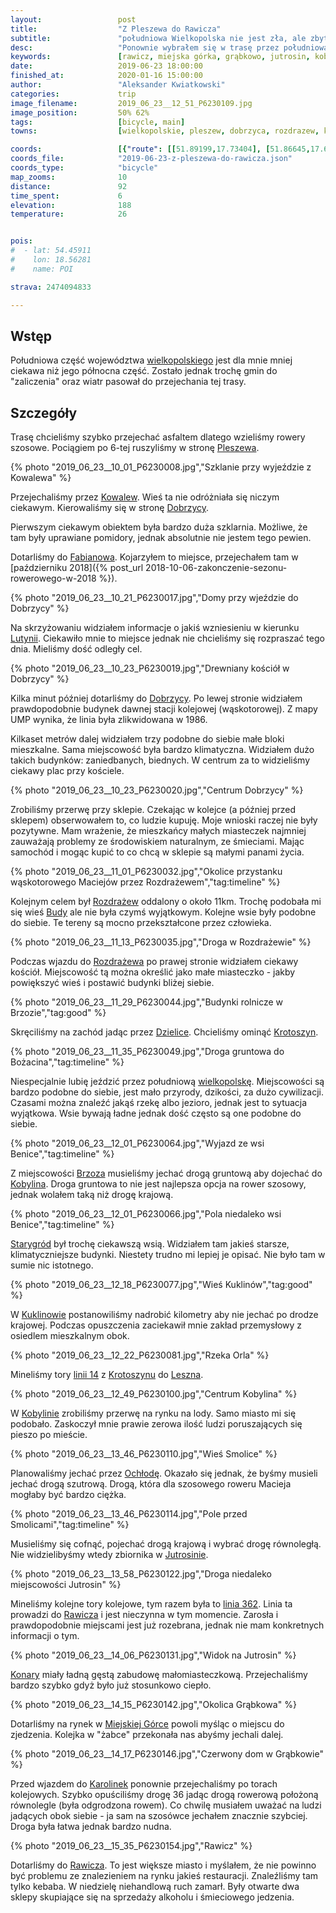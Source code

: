 ```yaml
---
layout:                 post
title:                  "Z Pleszewa do Rawicza"
subtitle:               "południowa Wielkopolska nie jest zła, ale zbyt przekształcona przez człowieka"
desc:                   "Ponownie wybrałem się w trasę przez południową część Wielkopolski. Tym razem chciałem przejechać szybko rowerem szosowym. Kolejny raz dochodzę do wniosku, że chcąc obcować z przyrodą to należy wybrać północne części Polski."
keywords:               [rawicz, miejska górka, grąbkowo, jutrosin, kobylin, benice, krotoszyn, lato, ciepło, południowa wielkopolska, dzielice, rozdrażew, dobrzyca, kowalew, pleszew]
date:                   2019-06-23 18:00:00
finished_at:            2020-01-16 15:00:00
author:                 "Aleksander Kwiatkowski"
categories:             trip
image_filename:         2019_06_23__12_51_P6230109.jpg
image_position:         50% 62%
tags:                   [bicycle, main]
towns:                  [wielkopolskie, pleszew, dobrzyca, rozdrazew, krotoszyn, kobylin, jutrosin, miejska_gorka, rawicz]

coords:                 [{"route": [[51.89199,17.73404], [51.86645,17.60478], [51.81279,17.56598], [51.78062,17.50487], [51.73876,17.47140], [51.73450,17.43432], [51.74779,17.38660], [51.72897,17.27313], [51.71579,17.22627], [51.70749,17.18833], [51.66013,17.15348], [51.65651,17.04242], [51.66482,16.99504], [51.62775,16.89548], [51.61080,16.86561], [51.60696,16.84054]], "type": "bicycle"}]
coords_file:            "2019-06-23-z-pleszewa-do-rawicza.json"
coords_type:            "bicycle"
map_zooms:              10
distance:               92
time_spent:             6
elevation:              188
temperature:            26


pois:
#  - lat: 54.45911
#    lon: 18.56281
#    name: POI

strava: 2474094833

---
```


[wiki-wielkopolskie]: https://pl.wikipedia.org/wiki/Wojew%C3%B3dztwo_wielkopolskie
[wiki-pleszew]: https://pl.wikipedia.org/wiki/Pleszew
[wiki-kowalew]: https://pl.wikipedia.org/wiki/Kowalew_(powiat_pleszewski)
[wiki-dobrzyca]: https://pl.wikipedia.org/wiki/Dobrzyca
[wiki-fabianow]: https://pl.wikipedia.org/wiki/Fabian%C3%B3w_(powiat_pleszewski)
[wiki-lutynia]: https://pl.wikipedia.org/wiki/Lutynia_(powiat_pleszewski)
[wiki-rozdrazew]: https://pl.wikipedia.org/wiki/Rozdra%C5%BCew
[wiki-budy]: https://pl.wikipedia.org/wiki/Budy_(powiat_krotoszy%C5%84ski)
[wiki-dzielice]: https://pl.wikipedia.org/wiki/Dzielice
[wiki-krotoszyn]: https://pl.wikipedia.org/wiki/Krotoszyn
[wiki-wielkopolska]: https://pl.wikipedia.org/wiki/Wielkopolska
[wiki-brzoza]: https://pl.wikipedia.org/wiki/Brzoza_(powiat_krotoszy%C5%84ski)
[wiki-kobylin]: https://pl.wikipedia.org/wiki/Kobylin
[wiki-starygrod]: https://pl.wikipedia.org/wiki/Starygr%C3%B3d
[wiki-kuklinow]: https://pl.wikipedia.org/wiki/Kuklin%C3%B3w_(wie%C5%9B)
[wiki-leszno]: https://pl.wikipedia.org/wiki/Leszno
[wiki-ochloda]: https://pl.wikipedia.org/wiki/Och%C5%82oda
[wiki-jutrosin]: https://pl.wikipedia.org/wiki/Jutrosin
[wiki-rawicz]: https://pl.wikipedia.org/wiki/Rawicz
[wiki-konary]: https://pl.wikipedia.org/wiki/Konary_(powiat_rawicki)
[wiki-miejska-gorka]:https://pl.wikipedia.org/wiki/Miejska_G%C3%B3rka
[wiki-karolinki]: https://pl.wikipedia.org/wiki/Karolinki
[wiki-linia-14]: https://pl.wikipedia.org/wiki/Linia_kolejowa_nr_14
[wiki-linia-362]: https://pl.wikipedia.org/wiki/Linia_kolejowa_nr_362

## Wstęp

Południowa część województwa [wielkopolskiego][wiki-wielkopolskie] jest dla mnie
mniej ciekawa niż jego północna część. Zostało jednak trochę gmin do "zaliczenia"
oraz wiatr pasował do przejechania tej trasy.

## Szczegóły

Trasę chcieliśmy szybko przejechać asfaltem dlatego wzieliśmy rowery szosowe.
Pociągiem po 6-tej ruszyliśmy w stronę [Pleszewa][wiki-pleszew].

{% photo "2019_06_23__10_01_P6230008.jpg","Szklanie przy wyjeździe z Kowalewa" %}

Przejechaliśmy przez [Kowalew][wiki-kowalew]. Wieś ta nie odróżniała się niczym ciekawym.
Kierowaliśmy się w stronę [Dobrzycy][wiki-dobrzyca].

Pierwszym ciekawym obiektem była bardzo duża szklarnia. Możliwe, że tam były
uprawiane pomidory, jednak absolutnie nie jestem tego pewien.

Dotarliśmy do [Fabianowa][wiki-fabianow]. Kojarzyłem to miejsce, przejechałem tam w
[październiku 2018]({% post_url 2018-10-06-zakonczenie-sezonu-rowerowego-w-2018 %}).

{% photo "2019_06_23__10_21_P6230017.jpg","Domy przy wjeździe do Dobrzycy" %}

Na skrzyżowaniu widziałem informacje o jakiś wzniesieniu
w kierunku [Lutynii][wiki-lutynia]. Ciekawiło mnie to miejsce jednak
nie chcieliśmy się rozpraszać tego dnia. Mieliśmy dość odległy cel.

{% photo "2019_06_23__10_23_P6230019.jpg","Drewniany kościół w Dobrzycy" %}

Kilka minut później dotarliśmy do [Dobrzycy][wiki-dobrzyca]. Po lewej stronie
widziałem prawdopodobnie budynek dawnej stacji kolejowej (wąskotorowej). Z mapy UMP
wynika, że linia była zlikwidowana w 1986.

Kilkaset metrów dalej widziałem trzy podobne do siebie małe bloki mieszkalne. Sama miejscowość
była bardzo klimatyczna. Widziałem dużo takich budynków: zaniedbanych, biednych.
W centrum za to widzieliśmy ciekawy plac przy kościele.

{% photo "2019_06_23__10_23_P6230020.jpg","Centrum Dobrzycy" %}

Zrobiliśmy przerwę przy sklepie. Czekając w kolejce (a później przed sklepem)
obserwowałem to, co ludzie kupuję. Moje wnioski raczej nie były
pozytywne. Mam wrażenie, że mieszkańcy małych miasteczek najmniej zauważają
problemy ze środowiskiem naturalnym, ze śmieciami. Mając samochód i mogąc kupić
to co chcą w sklepie są małymi panami życia.

{% photo "2019_06_23__11_01_P6230032.jpg","Okolice przystanku wąskotorowego Maciejów przez Rozdrażewem","tag:timeline" %}

Kolejnym celem był [Rozdrażew][wiki-rozdrazew] oddalony o około 11km.
Trochę podobała mi się wieś [Budy][wiki-budy] ale nie była czymś wyjątkowym.
Kolejne wsie były podobne do siebie. Te tereny są mocno przekształcone przez
człowieka.

{% photo "2019_06_23__11_13_P6230035.jpg","Droga w Rozdrażewie" %}

Podczas wjazdu do [Rozdrażewa][wiki-rozdrazew] po prawej stronie widziałem ciekawy
kościół. Miejscowość tą można określić jako małe miasteczko - jakby powiększyć wieś
i postawić budynki bliżej siebie.

{% photo "2019_06_23__11_29_P6230044.jpg","Budynki rolnicze w Brzozie","tag:good" %}

Skręciliśmy na zachód jadąc przez [Dzielice][wiki-dzielice]. Chcieliśmy
ominąć [Krotoszyn][wiki-krotoszyn].

{% photo "2019_06_23__11_35_P6230049.jpg","Droga gruntowa do Bożacina","tag:timeline" %}

Niespecjalnie lubię jeździć przez południową [wielkopolskę][wiki-wielkopolska].
Miejscowości są bardzo podobne do siebie, jest mało przyrody, dzikości,
za dużo cywilizacji. Czasami można znaleźć jakąś rzekę albo jezioro, jednak jest to
sytuacja wyjątkowa. Wsie bywają ładne jednak dość często są one podobne do siebie.

{% photo "2019_06_23__12_01_P6230064.jpg","Wyjazd ze wsi Benice","tag:timeline" %}

Z miejscowości [Brzoza][wiki-brzoza] musieliśmy jechać drogą gruntową
aby dojechać do [Kobylina][wiki-kobylin]. Droga gruntowa to nie jest najlepsza
opcja na rower szosowy, jednak wolałem taką niż drogę krajową.

{% photo "2019_06_23__12_01_P6230066.jpg","Pola niedaleko wsi Benice","tag:timeline" %}

[Starygród][wiki-starygrod] był trochę ciekawszą wsią. Widziałem tam jakieś
starsze, klimatyczniejsze budynki. Niestety trudno mi lepiej je opisać.
Nie było tam w sumie nic istotnego.

{% photo "2019_06_23__12_18_P6230077.jpg","Wieś Kuklinów","tag:good" %}

W [Kuklinowie][wiki-kuklinow] postanowiliśmy nadrobić kilometry aby nie
jechać po drodze krajowej. Podczas opuszczenia zaciekawił mnie zakład przemysłowy
z osiedlem mieszkalnym obok.

{% photo "2019_06_23__12_22_P6230081.jpg","Rzeka Orla" %}

Mineliśmy tory [linii 14][wiki-linia-14] z [Krotoszynu][wiki-krotoszyn]
do [Leszna][wiki-leszno].

{% photo "2019_06_23__12_49_P6230100.jpg","Centrum Kobylina" %}

W [Kobylinie][wiki-kobylin] zrobiliśmy przerwę na rynku na lody.
Samo miasto mi się podobało. Zaskoczył mnie prawie zerowa ilość ludzi
poruszających się pieszo po mieście.

{% photo "2019_06_23__13_46_P6230110.jpg","Wieś Smolice" %}

Planowaliśmy jechać przez [Ochłodę][wiki-ochloda]. Okazało się jednak, że
byśmy musieli jechać drogą szutrową. Drogą, która dla szosowego roweru
Macieja mogłaby być bardzo ciężka.

{% photo "2019_06_23__13_46_P6230114.jpg","Pole przed Smolicami","tag:timeline" %}

Musieliśmy się cofnąć, pojechać drogą krajową i wybrać drogę równoległą.
Nie widzielibyśmy wtedy zbiornika w [Jutrosinie][wiki-jutrosin].

{% photo "2019_06_23__13_58_P6230122.jpg","Droga niedaleko miejscowości Jutrosin" %}

Mineliśmy kolejne tory kolejowe, tym razem była to [linia 362][wiki-linia-362].
Linia ta prowadzi do [Rawicza][wiki-rawicz] i jest nieczynna w tym momencie.
Zarosła i prawdopodobnie miejscami jest już rozebrana, jednak nie mam
konkretnych informacji o tym.

{% photo "2019_06_23__14_06_P6230131.jpg","Widok na Jutrosin" %}

[Konary][wiki-konary] miały ładną gęstą zabudowę małomiasteczkową.
Przejechaliśmy bardzo szybko gdyż było już stosunkowo ciepło.

{% photo "2019_06_23__14_15_P6230142.jpg","Okolica Grąbkowa" %}

Dotarliśmy na rynek w [Miejskiej Górce][wiki-miejska-gorka]
powoli myśląc o miejscu do zjedzenia.
Kolejka w "żabce" przekonała nas abyśmy jechali dalej.

{% photo "2019_06_23__14_17_P6230146.jpg","Czerwony dom w Grąbkowie" %}

Przed wjazdem do [Karolinek][wiki-karolinki] ponownie przejechaliśmy
po torach kolejowych. Szybko opuściliśmy drogę 36 jadąc drogą rowerową
położoną równolegle (była odgrodzona rowem). Co chwilę musiałem uważać na
ludzi jadących obok siebie - ja sam na szosówce jechałem znacznie szybciej.
Droga była łatwa jednak bardzo nudna.

{% photo "2019_06_23__15_35_P6230154.jpg","Rawicz" %}

Dotarliśmy do [Rawicza][wiki-rawicz]. To jest większe miasto i myślałem, że nie powinno być
problemu ze znalezieniem na rynku jakieś restauracji. Znaleźliśmy tam tylko kebaba.
W niedzielę niehandlową ruch zamarł. Były otwarte dwa sklepy skupiające się na
sprzedaży alkoholu i śmieciowego jedzenia.

